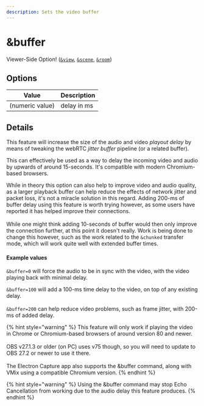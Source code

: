 ```yaml
---
description: Sets the video buffer
---
```


# \&buffer

Viewer-Side Option! ([`&view`](view.md), [`&scene`](scene.md), [`&room`](../../general-settings/room.md))

## Options

| Value           | Description |
| --------------- | ----------- |
| (numeric value) | delay in ms |

## Details

This feature will increase the size of the audio and video _playout delay_ by means of tweaking the webRTC _jitter buffer_ pipeline (or a related buffer).&#x20;

This can effectively be used as a way to delay the incoming video and audio by upwards of around 15-seconds. It's compatible with modern Chromium-based browsers.

While in theory this option can also help to improve video and audio quality, as a larger playback buffer can help reduce the effects of network jitter and packet loss, it's not a miracle solution in this regard. Adding 200-ms of buffer delay using this feature is worth trying however, as some users have reported it has helped improve their connections.\
\
While one might think adding 10-seconds of buffer would then only improve the connection further, at this point it doesn't really. Work is being done to change this however, such as the work related to the `&chunked` transfer mode, which will work quite well with extended buffer times.

#### Example values

`&buffer=0` will force the audio to be in sync with the video, with the video playing back with minimal delay.

`&buffer=100` will add a 100-ms time delay to the video, on top of any existing delay.\
\
`&buffer=200` can help reduce video problems, such as frame jitter, with 200-ms of added delay.

{% hint style="warning" %}
This feature will only work if playing the video in Chrome or Chromium-based browsers of around version 80 and newer.\
\
OBS v27.1.3 or older (on PC) uses v75 though, so you will need to update to OBS 27.2 or newer to use it there.\
\
The Electron Capture app also supports the \&buffer command, along with VMix using a compatible Chromium version.
{% endhint %}

{% hint style="warning" %}
Using the \&buffer command may stop Echo Cancellation from working due to the audio delay this feature produces.
{% endhint %}
